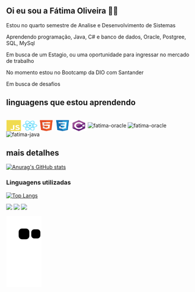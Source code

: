 
<!---
fatima330/fatima330 is a ✨ special ✨ repository because its `README.md` (this file) appears on your GitHub profile.
You can click the Preview link to take a look at your changes.
--->
## Oi eu sou a Fátima Oliveira :woman_technologist:
Estou no quarto semestre de Analise e Desenvolvimento de Sistemas  

Aprendendo programação, Java, C# e banco de dados, Oracle, Postgree, SQL, MySql  

Em busca de um Estagio, ou uma oportunidade para ingressar no mercado de trabalho  

No momento estou no Bootcamp da DIO com Santander  

Em busca de desafios  


## linguagens que estou aprendendo

<div style="display: inline_block"><br>
  <img align="center" alt="Rafa-Js" height="30" width="40" src="https://raw.githubusercontent.com/devicons/devicon/master/icons/javascript/javascript-plain.svg">
  <img align="center" alt="Rafa-React" height="30" width="40" src="https://raw.githubusercontent.com/devicons/devicon/master/icons/react/react-original.svg">
  <img align="center" alt="Rafa-HTML" height="30" width="40" src="https://raw.githubusercontent.com/devicons/devicon/master/icons/html5/html5-original.svg">
  <img align="center" alt="Rafa-CSS" height="30" width="40" src="https://raw.githubusercontent.com/devicons/devicon/master/icons/css3/css3-original.svg">
  <img align="center" alt="Rafa-Csharp" height="30" width="40" src="https://raw.githubusercontent.com/devicons/devicon/master/icons/csharp/csharp-original.svg">
  <img align="center" alt="fatima-oracle" height="30" width="40" src="https://cdn.jsdelivr.net/gh/devicons/devicon/icons/mysql/mysql-original.svg">
  <img align="center" alt="fatima-oracle" height="30" width="40" src="https://cdn.jsdelivr.net/gh/devicons/devicon/icons/oracle/oracle-original.svg">
 <img aling="center" alt="fatima-java" height="30" width="40" src="https://cdn.jsdelivr.net/gh/devicons/devicon/icons/java/java-original-wordmark.svg">
</div>

## mais detalhes
[![Anurag's GitHub stats](https://github-readme-stats.vercel.app/api?username=fatima330&show_icons=true&theme=dark)](https://github.com/anuraghazra/github-readme-stats)


### Linguagens utilizadas

[![Top Langs](https://github-readme-stats.vercel.app/api/top-langs/?username=fatima330&layout=compact)](https://github.com/anuraghazra/github-readme-stats)

 <div> 
  <a href="https://instagram.com/fatimaoliveira616" target="_blank"><img src="https://img.shields.io/badge/-Instagram-%23E4405F?style=for-the-badge&logo=instagram&logoColor=white" target="_blank"></a>
  <a href = "mailto:fatimaolliveira428@gmail.com"><img src="https://img.shields.io/badge/-Gmail-%23333?style=for-the-badge&logo=gmail&logoColor=white" target="_blank"></a>
  <a href="https://www.linkedin.com/in/fátima-oliveira-9585a9162" target="_blank"><img src="https://img.shields.io/badge/-LinkedIn-%230077B5?style=for-the-badge&logo=linkedin&logoColor=white" target="_blank"></a> 
 

  ![Snake animation](https://github.com/rafaballerini/rafaballerini/blob/output/github-contribution-grid-snake.svg)
 
</div>

